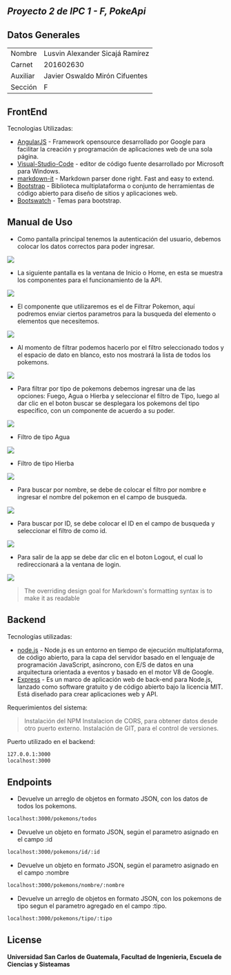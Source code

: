 
## _Proyecto 2 de IPC 1 - F, PokeApi_

## Datos Generales

|  |  |
| -------------- | --------------------- |
| Nombre      |Lusvin Alexander Sicajá Ramírez |
| Carnet      | 201602630 |
| Auxiliar    | Javier Oswaldo Mirón Cifuentes |
| Sección   | F |



## FrontEnd

Tecnologias Utilizadas:
- [AngularJS] - Framework opensource desarrollado por Google para facilitar la creación y programación de aplicaciones web de una sola página.
- [Visual-Studio-Code] - editor de código fuente desarrollado por Microsoft para Windows.
- [markdown-it] - Markdown parser done right. Fast and easy to extend.
- [Bootstrap] - Biblioteca multiplataforma o conjunto de herramientas de código abierto para diseño de sitios y aplicaciones web.
- [Bootswatch] - Temas para bootstrap.

## Manual de Uso


- Como pantalla principal tenemos la autenticación del usuario, debemos colocar los datos correctos para poder ingresar.

![](https://raw.githubusercontent.com/lasicajar/IPC1-Proyecto2_201602630/main/img/login.png?token=GHSAT0AAAAAABT33ENJAVNVAYFDFGJFWKWMYTGCI7A) 

- La siguiente pantalla es la ventana de Inicio o Home, en esta se muestra los componentes para el funcionamiento de la API.

![](https://raw.githubusercontent.com/lasicajar/IPC1-Proyecto2_201602630/main/img/home.png?token=GHSAT0AAAAAABT33ENJONX6IZOQIPHGUSBYYTGCKZA)
- El componente que utilizaremos es el de Filtrar Pokemon, aquí podremos enviar ciertos parametros para la busqueda del elemento o elementos que necesitemos.
 
![](https://raw.githubusercontent.com/lasicajar/IPC1-Proyecto2_201602630/main/img/busqueda.png?token=GHSAT0AAAAAABT33ENIYF7FVQKY5S2GROVYYTGCLQQ)
- Al momento de filtrar podemos hacerlo por el filtro seleccionado todos y el espacio de dato en blanco, esto nos mostrará la lista de todos los pokemons.

![](https://raw.githubusercontent.com/lasicajar/IPC1-Proyecto2_201602630/main/img/filtroTodos.png?token=GHSAT0AAAAAABT33ENI3Q7523EACB3EF276YTGCL5Q)
- Para filtrar por tipo de pokemons debemos ingresar una de las opciones: Fuego, Agua o Hierba y seleccionar el filtro de Tipo, luego al dar clic en el boton buscar se desplegara los pokemons del tipo especifico, con un componente de acuerdo a su poder.

![](https://raw.githubusercontent.com/lasicajar/IPC1-Proyecto2_201602630/main/img/filtrotipo1.png?token=GHSAT0AAAAAABT33ENIXSIPOWH7NTBZYM3UYTGCMEA)
-  Filtro de tipo Agua

![](https://raw.githubusercontent.com/lasicajar/IPC1-Proyecto2_201602630/main/img/filtrotipo2.png?token=GHSAT0AAAAAABT33ENIJM2ZDLTXERUFBZ7MYTGCMGQ)
- Filtro de tipo Hierba
 
![](https://raw.githubusercontent.com/lasicajar/IPC1-Proyecto2_201602630/main/img/filtrotipo3.png?token=GHSAT0AAAAAABT33ENII7W2LCDJRCEOYZZQYTGCMJA)
- Para buscar por nombre, se debe de colocar el filtro por nombre e ingresar el nombre del pokemon en el campo de busqueda.
 
![](https://raw.githubusercontent.com/lasicajar/IPC1-Proyecto2_201602630/main/img/filtroNombre.png?token=GHSAT0AAAAAABT33ENJLDUZHG2455ZPO7PEYTGCLZA)
- Para buscar por ID, se debe colocar el ID en el campo de busqueda y seleccionar el filtro de como id.

![](https://raw.githubusercontent.com/lasicajar/IPC1-Proyecto2_201602630/main/img/filtroId.png?token=GHSAT0AAAAAABT33ENIU66JYJJVD4OJ6WVOYTGCLUQ)
- Para salir de la app se debe dar clic en el boton Logout, el cual lo redireccionará a la ventana de login.
 
![](https://raw.githubusercontent.com/lasicajar/IPC1-Proyecto2_201602630/main/img/logout.png?token=GHSAT0AAAAAABT33ENI4FEYUEKQEK6F7LVKYTGCMNA)


> The overriding design goal for Markdown's
> formatting syntax is to make it as readable


## Backend

Tecnologías utilizadas:

- [node.js] - Node.js es un entorno en tiempo de ejecución multiplataforma, de código abierto, para la capa del servidor basado en el lenguaje de programación JavaScript, asíncrono, con E/S de datos en una arquitectura orientada a eventos y basado en el motor V8 de Google.
- [Express] - Es un marco de aplicación web de back-end para Node.js, lanzado como software gratuito y de código abierto bajo la licencia MIT. Está diseñado para crear aplicaciones web y API. 

Requerimientos del sistema:

> Instalación del NPM
> Instalacion de CORS, para obtener datos desde otro puerto externo.
> Instalación de GIT, para el control de versiones.

Puerto utilizado en el backend:
```sh
127.0.0.1:3000
localhost:3000
```

## Endpoints
- Devuelve un arreglo de objetos en formato JSON, con los datos de todos los pokemons.
```sh
localhost:3000/pokemons/todos
```
- Devuelve un objeto en formato JSON, según el parametro asignado en el campo :id
```sh
localhost:3000/pokemons/id/:id
```
- Devuelve un objeto en formato JSON, según el parametro asignado en el campo :nombre
```sh
localhost:3000/pokemons/nombre/:nombre
```
- Devuelve un arreglo de objetos en formato JSON, con los pokemons de tipo segun el parametro agregado en el campo :tipo.
```sh
localhost:3000/pokemons/tipo/:tipo
```
## License


**Universidad San Carlos de Guatemala, Facultad de Ingenieria, Escuela de Ciencias y Sisteamas**

[//]: # (These are reference links used in the body of this note and get stripped out when the markdown processor does its job. There is no need to format nicely because it shouldn't be seen. Thanks SO - http://stackoverflow.com/questions/4823468/store-comments-in-markdown-syntax)

   [markdown-it]: <https://github.com/markdown-it/markdown-it>
   [node.js]: <http://nodejs.org>
   [express]: <http://expressjs.com>
   [AngularJS]: <http://angularjs.org>
   [Visual-studio-code]: <https://code.visualstudio.com/>
   [Bootstrap]: <https://getbootstrap.com/>
   [Bootswatch]: <https://bootswatch.com/>
 